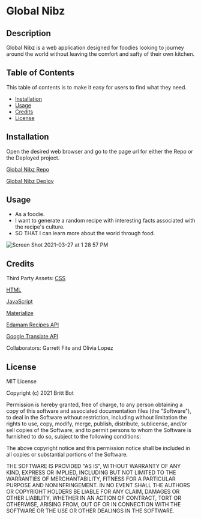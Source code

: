 # Global Nibz 

## Description

Global Nibz is a web application designed for foodies looking to journey around the world without leaving the comfort and safty of their own kitchen. 

## Table of Contents 

This table of contents is to make it easy for users to find what they need.

* [Installation](#installation)
* [Usage](#usage)
* [Credits](#credits)
* [License](#license)


## Installation

Open the desired web browser and go to the page url for either the Repo or the Deployed project.

[Global Nibz Repo](https://github.com/britt-bot/Global-Nibz)

[Global Nibz Deploy](https://doublelforce5.github.io/Global-Nibz)


## Usage 

- As a foodie. 
- I want to generate a random recipe with interesting facts associated with the recipe's culture. 
- SO THAT I can learn more about the world through food. 

![Screen Shot 2021-03-27 at 1 28 57 PM](https://user-images.githubusercontent.com/73543476/112730597-732c7f00-8f00-11eb-9114-ef4680343b11.png)

## Credits

Third Party Assets:
[CSS](https://developer.mozilla.org/en-US/docs/Web/CSS)

[HTML](https://developer.mozilla.org/en-US/docs/Web/HTML)

[JavaScript](https://www.javascript.com/)

[Materialize](https://materializecss.com/)

[Edamam Recipes API](https://developer.edamam.com/edamam-recipe-api)

[Google Translate API](https://cloud.google.com/translate/)
 
Collaborators:
Garrett Fite and Olivia Lopez


## License

MIT License

Copyright (c) 2021 Britt Bot

Permission is hereby granted, free of charge, to any person obtaining a copy
of this software and associated documentation files (the "Software"), to deal
in the Software without restriction, including without limitation the rights
to use, copy, modify, merge, publish, distribute, sublicense, and/or sell
copies of the Software, and to permit persons to whom the Software is
furnished to do so, subject to the following conditions:

The above copyright notice and this permission notice shall be included in all
copies or substantial portions of the Software.

THE SOFTWARE IS PROVIDED "AS IS", WITHOUT WARRANTY OF ANY KIND, EXPRESS OR
IMPLIED, INCLUDING BUT NOT LIMITED TO THE WARRANTIES OF MERCHANTABILITY,
FITNESS FOR A PARTICULAR PURPOSE AND NONINFRINGEMENT. IN NO EVENT SHALL THE
AUTHORS OR COPYRIGHT HOLDERS BE LIABLE FOR ANY CLAIM, DAMAGES OR OTHER
LIABILITY, WHETHER IN AN ACTION OF CONTRACT, TORT OR OTHERWISE, ARISING FROM,
OUT OF OR IN CONNECTION WITH THE SOFTWARE OR THE USE OR OTHER DEALINGS IN THE
SOFTWARE.
